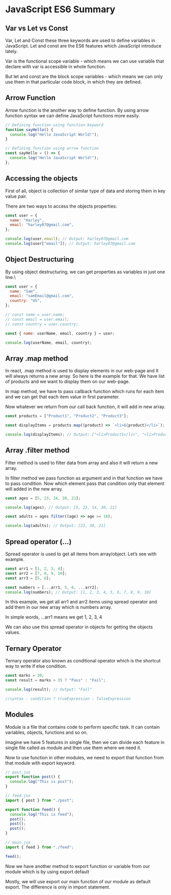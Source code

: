 # JavaScript ES6 Summary

## Var vs Let vs Const

Var, Let and Const these three keywords are used to define variables in JavaScript. Let and const are the ES6 features which JavaScript introduce lately.

Var is the functional scope variable - which means we can use variable that declare with var is accessible in whole function.

But let and const are the block scope variables - which means we can only use them in that particular code block, in which they are defined.

## Arrow Function

Arrow function is the another way to define function. By using arrow function syntax we can define JavaScript functions more easily.

```js
// Defining function using function keyword
function sayHello() {
  console.log("Hello JavaScript World!");
}

// Defining function using arrow function
const sayHello = () => {
  console.log("Hello JavaScript World!");
};
```

## Accessing the objects

First of all, object is collection of similar type of data and storing them in key value pair.

There are two ways to access the objects properties:

```js
const user = {
  name: "Harley",
  email: "harley07@gmail.com",
};

console.log(user.email); // Output: harley07@gmail.com
console.log(user["email"]); // Output: harley07@gmail.com
```

## Object Destructuring

By using object destructuring, we can get properties as variables in just one line.\

```js
const user = {
  name: "Sam",
  email: "samEmail@gmail.com",
  country: "US",
};

// const name = user.name;
// const email = user.email;
// const country = user.country;

const { name: userName, email, country } = user;

console.log(userName, email, country);
```

## Array .map method

In react, .map method is used to display elements in our web-page and It will always returns a new array. So here is the example for that. We have list of products and we want to display them on our web-page.

In map method, we have to pass callback function which runs for each item and we can get that each item value in first parameter.

Now whatever we return from our call back function, it will add in new array.

```js
const products = ["Product1", "Product2", "Product3"];

const displayItems = products.map((product) => `<li>${product}</li>`);

console.log(displayItems); // Output: ["<li>Product1</li>", "<li>Product2</li>", "<li>Product3</li>"]
```

## Array .filter method

Filter method is used to filter data from array and also it will return a new array.

In filter method we pass function as argument and in that function we have to pass condition. Now which element pass that condition only that element will added in the new array.

```js
const ages = [5, 23, 14, 30, 21];

console.log(ages); // Output: [5, 23, 14, 30, 21]

const adults = ages.filter((age) => age >= 18);

console.log(adults); // Output: [23, 30, 21]
```

## Spread operator (…)

Spread operator is used to get all items from array/object. Let’s see with example.

```js
const arr1 = [1, 2, 3, 4];
const arr2 = [7, 8, 9, 10];
const arr3 = [5, 6];

const numbers = [...arr1, 5, 6, ...arr2];
console.log(numbers); // Output: [1, 2, 3, 4, 5, 6, 7, 8, 9, 10]
```

In this example, we get all arr1 and arr2 items using spread operator and add them in our new array which is numbers array.

In simple words, …arr1 means we get 1, 2, 3, 4

We can also use this spread operator in objects for getting the objects values.

## Ternary Operator

Ternary operator also known as conditional operator which is the shortcut way to write if else condition.

```js
const marks = 30;
const result = marks > 35 ? "Pass" : "Fail";

console.log(result); // Output: "Fail"

//syntax - condition ? trueExpression : falseExpression
```

## Modules

Module is a file that contains code to perform specific task. It can contain variables, objects, functions and so on.

Imagine we have 5 features in single file, then we can divide each feature in single file called as module and then use them where we need it.

Now to use function in other modules, we need to export that function from that module with export keyword.

```js
// post.jsx
export function post() {
  console.log("This is post");
}

// feed.jsx
import { post } from "./post";

export function feed() {
  console.log("This is feed");
  post();
  post();
  post();
}

// main.jsx
import { feed } from "./feed";

feed();
```

Now we have another method to export function or variable from our module which is by using export default

Mostly, we will use export our main function of our module as default export. The difference is only in import statement.
